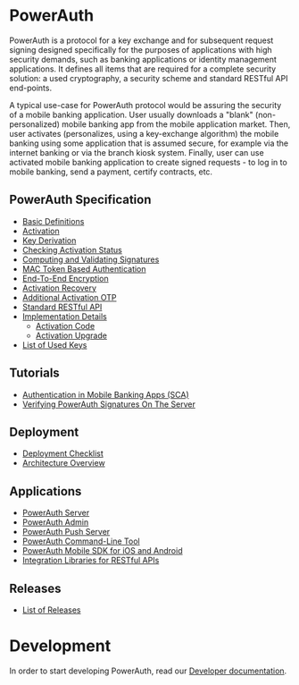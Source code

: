 # PowerAuth

PowerAuth is a protocol for a key exchange and for subsequent request signing designed specifically for the purposes of applications with high security demands, such as banking applications or identity management applications. It defines all items that are required for a complete security solution: a used cryptography, a security scheme and standard RESTful API end-points.

A typical use-case for PowerAuth protocol would be assuring the security of a mobile banking application. User usually downloads a "blank" (non-personalized) mobile banking app from the mobile application market. Then, user activates (personalizes, using a key-exchange algorithm) the mobile banking using some application that is assumed secure, for example via the internet banking or via the branch kiosk system. Finally, user can use activated mobile banking application to create signed requests - to log in to mobile banking, send a payment, certify contracts, etc.

## PowerAuth Specification

- [Basic Definitions](./Basic-definitions.md)
- [Activation](./Activation.md)
- [Key Derivation](./Key-derivation.md)
- [Checking Activation Status](./Activation-Status.md)
- [Computing and Validating Signatures](./Computing-and-Validating-Signatures.md)
- [MAC Token Based Authentication](./MAC-Token-Based-Authentication.md)
- [End-To-End Encryption](./End-To-End-Encryption.md)
- [Activation Recovery](Activation-Recovery.md)
- [Additional Activation OTP](Additional-Activation-OTP.md)
- [Standard RESTful API](./Standard-RESTful-API.md)
- [Implementation Details](./Implementation-notes.md)
    - [Activation Code](./Activation-Code.md)
    - [Activation Upgrade](./Activation-Upgrade.md)
- [List of Used Keys](./List-of-used-keys.md)

## Tutorials
- [Authentication in Mobile Banking Apps (SCA)](https://developers.wultra.com/products/mobile-security-suite/develop/tutorials/Authentication-in-Mobile-Apps)
- [Verifying PowerAuth Signatures On The Server](https://developers.wultra.com/products/mobile-security-suite/develop/tutorials/Manual-Signature-Verification)

## Deployment

- [Deployment Checklist](./Deployment-Checklist.md)
- [Architecture Overview](./Architecture-Overview.md)

## Applications

- [PowerAuth Server](https://github.com/wultra/powerauth-server)
- [PowerAuth Admin](https://github.com/wultra/powerauth-admin)
- [PowerAuth Push Server](https://github.com/wultra/powerauth-push-server)
- [PowerAuth Command-Line Tool](https://github.com/wultra/powerauth-cmd-tool)
- [PowerAuth Mobile SDK for iOS and Android](https://github.com/wultra/powerauth-mobile-sdk)
- [Integration Libraries for RESTful APIs](https://github.com/wultra/powerauth-restful-integration)

## Releases

- [List of Releases](./Releases.md)

# Development

In order to start developing PowerAuth, read our [Developer documentation](./Development.md).
